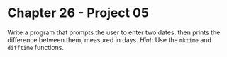 # Chapter 26 - Project 05

Write a program that prompts the user to enter two dates, then prints the difference between them, measured in days. _Hint_: Use the `mktime` and `difftime` functions.
